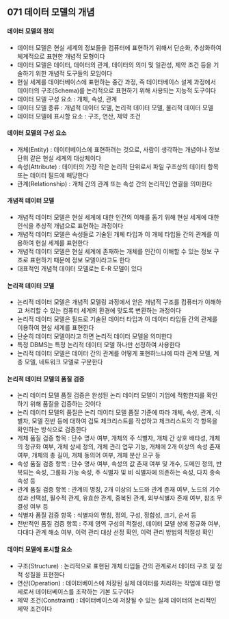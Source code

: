 ## 071 데이터 모델의 개념

#### 데이터 모델의 정의

- 데이터 모델은 현실 세계의 정보들을 컴퓨터에 표현하기 위해서 단순화, 추상화하여 체계적으로 표현한 개념적 모형이다
- 데이터 모델은 데이터, 데이터의 관계, 데이터의 의미 및 일관성, 제약 조건 등을 기술하기 위한 개념적 도구들의 모임이다
- 현실 세계를 데이터베이스에 표현하는 중간 과정, 즉 데이터베이스 설계 과정에서 데이터의 구조(Schema)를 논리적으로 표현하기 위해 사용되는 지능적 도구이다
- 데이터 모델 구성 요소 : 개체, 속성, 관계
- 데이터 모델 종류 : 개념적 데이터 모델, 논리적 데이터 모델, 물리적 데이터 모델
- 데이터 모델에 표시할 요소 : 구조, 연산, 제약 조건



#### 데이터 모델의 구성 요소

- 개체(Entity) : 데이터베이스에 표현하려는 것으로, 사람이 생각하는 개념이나 정보단위 같은 현실 세계의 대상체이다
- 속성(Attribute) : 데이터의 가장 작은 논리적 단위로서 파일 구조상의 데이터 항목 또는 데이터 필드에 해당한다
- 관계(Relationship) : 개체 간의 관계 또는 속성 간의 논리적인 연결을 의미한다



#### 개념적 데이터 모델

- 개념적 데이터 모델은 현실 세계에 대한 인간의 이해를 돕기 위해 현실 세계에 대한 인식을 추상적 개념으로 표현하는 과정이다
- 개념적 데이터 모델은 속성들로 기술된 개체 타입과 이 개체 타입들 간의 관계를 이용하여 현실 세계를 표현한다
- 개념적 데이터 모델은 현실 세계에 존재하는 개체를 인간이 이해할 수 있는 정보 구조로 표현하기 때문에 정보 모델이라고도 한다
- 대표적인 개념적 데이터 모델로는 E-R 모델이 있다



#### 논리적 데이터 모델

- 논리적 데이터 모델은 개념적 모델링 과정에서 얻은 개념적 구조를 컴퓨터가 이해하고 처리할 수 있는 컴퓨터 세계의 환경에 맞도록 변환하는 과정이다
- 논리적 데이터 모델은 필드로 기술된 데이터 타입과 이 데이터 타입들 간의 관계를 이용하여 현실 세계를 표현한다
- 단순히 데이터 모델이라고 하면 논리적 데이터 모델을 의미한다
- 특정 DBMS는 특정 논리적 데이터 모델 하나만 선정하여 사용한다
- 논리적 데이터 모델은 데이터 간의 관계를 어떻게 표현하느냐에 따라 관계 모델, 계층 모델, 네트워크 모델로 구분한다



#### 논리적 데이터 모델의 품질 검증

- 논리 데이터 모델 품질 검증은 완성된 논리 데이터 모델이 기업에 적합한지를 확인하기 위해 품질을 검증하는 것이다
- 논리 데이터 모델의 품질은 논리 데이터 모델 품질 기준에 따라 개체, 속성, 관계, 식별자, 모델 전반 등에 대하여 검토 체크리스트를 작성하고 체크리스트의 각 항목을 확인하는 방식으로 검증한다
- 개체 품질 검증 항목 : 단수 명사 여부, 개체의 주 식별자, 개체 간 상호 배타성, 개체의 정규화 여부, 개체 상세 정의, 개체 관리 업무 기능, 개체에 2개 이상의 속성 존재 여부, 개체의 총 길이, 개체 동의어 여부, 개체 분산 요구 등
- 속성 품질 검증 항목 : 단수 명사 여부, 속성의 값 존재 여부 및 개수, 도메인 정의, 반복되는 속성, 그룹화 가능 속성, 주 식별자 및 비 식별자에 의존하는 속성, 다치 종속 속성 등
- 관계 품질 검증 항목 : 관계의 명칭, 2개 이상의 노드와 관계 존재 여부, 노드의 기수성과 선택성, 필수적 관계, 유효한 관계, 중복된 관계, 외부식별자 존재 여부, 참조 무결성 여부 등
- 식별자 품질 검증 항목 : 식별자의 명칭, 정의, 구성, 정합성, 크기, 순서 등
- 전반적인 품질 검증 항목 : 주제 영역 구성의 적절성, 데이터 모델 상에 정규화 여부, 다대다 관계 해소 여부, 이력 관리 대상 선정 확인, 이력 관리 방법의 적절성 확인



#### 데이터 모델에 표시할 요소

- 구조(Structure) : 논리적으로 표현된 개체 타입들 간의 관계로서 데이터 구조 및 정적 성질을 표현한다
- 연산(Operation) : 데이터베이스에 저장된 실제 데이터를 처리하는 작업에 대한 명세로서 데이터베이스를 조작하는 기본 도구이다
- 제약 조건(Constraint) : 데이터베이스에 저장될 수 있는 실제 데이터의 논리적인 제약 조건이다